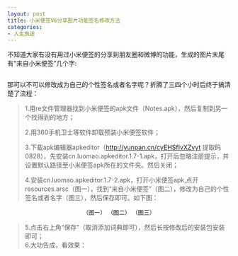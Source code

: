 ```yaml
---
layout: post
title: 小米便签V6分享图片功能签名修改方法
categories:
- 人生旅途
---
```


不知道大家有没有用过小米便签的分享到朋友圈和微博的功能，生成的图片末尾有“来自小米便签”几个字:

<center><img src="http://i.imgur.com/QDAXGCo.jpg" alt="" /></center>

那可以不可以修改成为自己的个性签名或者名字呢？折腾了三四个小时后终于搞清楚了流程：

> 1.用re文件管理器找到小米便签的apk文件（Notes.apk），然后复制到另一个找得到的地方；
> 
> 2.用360手机卫士等软件卸载预装小米便签软件；
> 
> 3.下载apk编辑器apkeditor（<a href="http://yunpan.cn/cyEHSfIvXZvyt" target="_blank">http://yunpan.cn/cyEHSfIvXZvyt</a> 提取码 0828），先安装cn.luomao.apkeditor.1.7-1.apk，打开后忽略注册提示，并设置默认路径至小米便签apk所在的文件夹。然后关闭；
> 
> 4.安装cn.luomao.apkeditor.1.7-2.apk，打开小米便签apk,点开resources.arsc（图一），找到“来自小米便签”（图二），修改为自己的个性签名或者名字（图三），然后保存即可。如下图：


<center><img src="http://i.imgur.com/WnEKZHT.jpg" alt="" /><span style="font-size: small;">（图一） <img src="http://i.imgur.com/mrlwMNH.jpg" alt="" />（图二） <img src="http://i.imgur.com/zpSI13U.jpg" alt="" />（图三）</span></center>

> 5.点击右上角“保存”（取消添加词典即可），然后长按修改后的安装包安装即可；<br>
> 6.大功告成，看效果：

<center><img src="http://i.imgur.com/MwcHQTS.jpg" alt="" /></center>